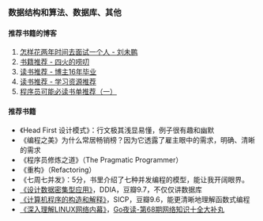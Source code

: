 ### 数据结构和算法、数据库、其他

#### 推荐书籍的博客
1. [怎样花两年时间去面试一个人 - 刘未鹏](http://mindhacks.cn/2011/11/04/how-to-interview-a-person-for-two-years/)
1. [书籍推荐 - 四火的唠叨](https://www.raychase.net/resources)
1. [读书推荐 - 博主16年毕业](https://zhenbianshu.github.io/book_list.html)
1. [读书推荐 - 学习资源推荐](https://hanfeng.ink/books/)
1. [程序员可能必读书单推荐（一）](https://draveness.me/books-1/)

#### 推荐书籍
* 《Head First 设计模式》：行文极其浅显易懂，例子很有趣和幽默
* 《编程之美》为什么常居畅销榜？因为它透露了雇主眼中的需求，明确、清晰的需求
* 《程序员修炼之道》（The Pragmatic Programmer）
* 《重构》（Refactoring）
* 《七周七并发》：5分，书里介绍了七种并发编程的模型，能让我开阔眼界。
* [《设计数据密集型应用》](https://book.douban.com/subject/30329536/)，DDIA，豆瓣9.7，不仅仅讲数据库
* [《计算机程序的构造和解释》](https://book.douban.com/subject/34464721/)，SICP，豆瓣9.6，能更清晰地理解函数式编程
* [《深入理解LINUX网络内幕》](https://book.douban.com/subject/1834459/)，[Go夜读-第68期网络知识十全大补丸](https://github.com/talkgo/night/issues/506)
